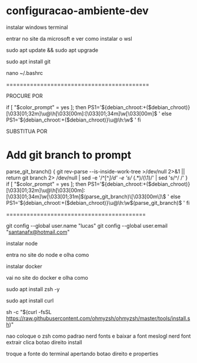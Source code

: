 # configuracao-ambiente-dev

instalar windows terminal

entrar no site da microsoft e ver como instalar o wsl

sudo apt update && sudo apt upgrade

sudo apt install git

nano ~/.bashrc

==========================================

PROCURE POR 

if [ "$color_prompt" = yes ]; then
    PS1='${debian_chroot:+($debian_chroot)}\[\033[01;32m\]\u@\h\[\033[00m\]:\[\033[01;34m\]\w\[\033[00m\]\$ '
else
    PS1='${debian_chroot:+($debian_chroot)}\u@\h:\w\$ '
fi

SUBSTITUA POR 

# Add git branch to prompt
parse_git_branch() {
    git rev-parse --is-inside-work-tree >/dev/null 2>&1 || return
    git branch 2> /dev/null | sed -e '/^[^*]/d' -e 's/* \(.*\)/(\1)/' | sed 's/^/ /'
}
if [ "$color_prompt" = yes ]; then
 PS1='${debian_chroot:+($debian_chroot)}\[\033[01;32m\]\u@\h\[\033[00m\]:\[\033[01;34m\]\w\[\033[01;31m\]$(parse_git_branch)\[\033[00m\]\$ '
else
 PS1='${debian_chroot:+($debian_chroot)}\u@\h:\w$(parse_git_branch)\$ '
fi

=========================================

git config --global user.name "lucas"
git config --global user.email "santanafx@hotmail.com"

instalar node

entra no site do node e olha como

instalar docker

vai no site do docker e olha como

sudo apt install zsh -y

sudo apt install curl

sh -c "$(curl -fsSL https://raw.githubusercontent.com/ohmyzsh/ohmyzsh/master/tools/install.sh)"

nao coloque o zsh como padrao
nerd fonts e baixar a font meslogl nerd font
extrair clica botao direito install

troque a fonte do terminal apertando botao direito e properties











